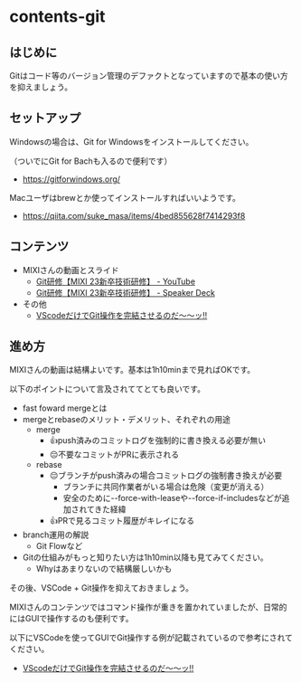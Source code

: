 # contents-git

## はじめに

Gitはコード等のバージョン管理のデファクトとなっていますので基本の使い方を抑えましょう。

## セットアップ

Windowsの場合は、Git for Windowsをインストールしてください。

（ついでにGit for Bachも入るので便利です）

- https://gitforwindows.org/

Macユーザはbrewとか使ってインストールすればいいようです。

- https://qiita.com/suke_masa/items/4bed855628f7414293f8

## コンテンツ

- MIXIさんの動画とスライド
  - [Git研修【MIXI 23新卒技術研修】 - YouTube](https://www.youtube.com/watch?v=lWkO8bQ9pSo)
  - [Git研修【MIXI 23新卒技術研修】 - Speaker Deck](https://speakerdeck.com/mixi_engineers/2023-git-training)
- その他
  - [VScodeだけでGit操作を完結させるのだ～～ッ!!](https://zenn.dev/praha/articles/db1c4bcc4ef48c)

## 進め方

MIXIさんの動画は結構よいです。基本は1h10minまで見ればOKです。

以下のポイントについて言及されててとても良いです。

- fast foward mergeとは
- mergeとrebaseのメリット・デメリット、それぞれの用途
    - merge
        - 👍push済みのコミットログを強制的に書き換える必要が無い
        - 😔不要なコミットがPRに表示される
    - rebase
        - 😔ブランチがpush済みの場合コミットログの強制書き換えが必要
            - ブランチに共同作業者がいる場合は危険（変更が消える）
            - 安全のために--force-with-leaseや--force-if-includesなどが追加されてきた経緯
        - 👍PRで見るコミット履歴がキレイになる
- branch運用の解説
    - Git Flowなど
- Gitの仕組みがもっと知りたい方は1h10min以降も見てみてください。
    - Whyはあまりないので結構厳しいかも

その後、VSCode + Git操作を抑えておきましょう。

MIXIさんのコンテンツではコマンド操作が重きを置かれていましたが、日常的にはGUIで操作するのも便利です。

以下にVSCodeを使ってGUIでGit操作する例が記載されているので参考にされてください。

- [VScodeだけでGit操作を完結させるのだ～～ッ!!](https://zenn.dev/praha/articles/db1c4bcc4ef48c)
